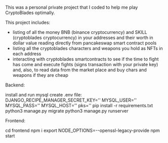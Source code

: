 This was a personal private project that I coded to help me play CryptoBlades optimally. 

This project includes:
  - listing of all the money BNB (binance cryptocurrency) and SKILL (cryptoblades cryptocurrency) in your addresses and their worth in dollar value reading directly from pancakeswap smart contract pools
  - listing all the cryptoblades characters and weapons you hold as NFTs in each address
  - interacting with cryptoblades smartcontracts to see if the time to fight has come and execute fights (signs transaction with your private key) and, also, to read data from the market place and buy chars and weapons if they are cheap


Backend:

install and run mysql
create .env file:
 DJANGO_RECIPE_MANAGER_SECRET_KEY=''
 MYSQL_USER=''
 MYSQL_PASS=''
 MYSQL_HOST=''
 pks=''
pip install -r requirements.txt
python3 manage.py migrate
python3 manage.py runserver

Frontend:

cd frontend
npm i
export NODE_OPTIONS=--openssl-legacy-provide
npm start